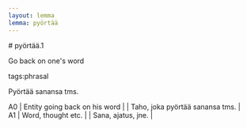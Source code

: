 ```yaml
---
layout: lemma
lemma: pyörtää
---
```


<div class="sense">
# <span class="sensename">pyörtää.1</span>

<span class="description">Go back on one's word</span>

tags:phrasal

<span class="description">Pyörtää sanansa tms.</span>

A0 | Entity going back on his word |   | Taho, joka pyörtää sanansa tms. |  
A1 | Word, thought etc. |   | Sana, ajatus, jne. |  

</div>

